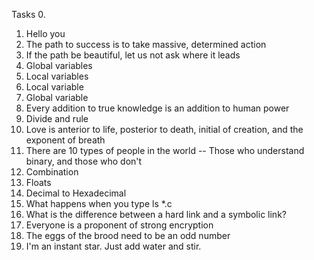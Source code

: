 Tasks
0. <o>
1. Hello you
2. The path to success is to take massive, determined action
3. If the path be beautiful, let us not ask where it leads
4. Global variables
5. Local variables
6. Local variable 
7. Global variable
8. Every addition to true knowledge is an addition to human power
9. Divide and rule
10. Love is anterior to life, posterior to death, initial of creation, and the exponent of breath
11. There are 10 types of people in the world -- Those who understand binary, and those who don't
12. Combination
13. Floats
14. Decimal to Hexadecimal 
15. What happens when you type ls *.c
16. What is the difference between a hard link and a symbolic link?
17. Everyone is a proponent of strong encryption
18. The eggs of the brood need to be an odd number
19. I'm an instant star. Just add water and stir. 
